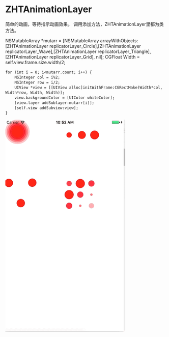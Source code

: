 # ZHTAnimationLayer
简单的动画，等待指示动画效果。
调用添加方法，ZHTAnimationLayer里都为类方法。

NSMutableArray *mutarr = [NSMutableArray arrayWithObjects:[ZHTAnimationLayer replicatorLayer_Circle],[ZHTAnimationLayer replicatorLayer_Wave],[ZHTAnimationLayer replicatorLayer_Triangle],[ZHTAnimationLayer replicatorLayer_Grid], nil];
    CGFloat Width = self.view.frame.size.width/2;
    
    for (int i = 0; i<mutarr.count; i++) {
        NSInteger col = i%2;
        NSInteger row = i/2;
        UIView *view = [[UIView alloc]initWithFrame:CGRectMake(Width*col, Width*row, Width, Width)];
        view.backgroundColor = [UIColor whiteColor];
        [view.layer addSublayer:mutarr[i]];
        [self.view addSubview:view];
    }


![image](https://github.com/ZHT521/ZHTAnimationLayer/blob/master/%E6%95%88%E6%9E%9C%E5%9B%BE.gif?raw=true)
